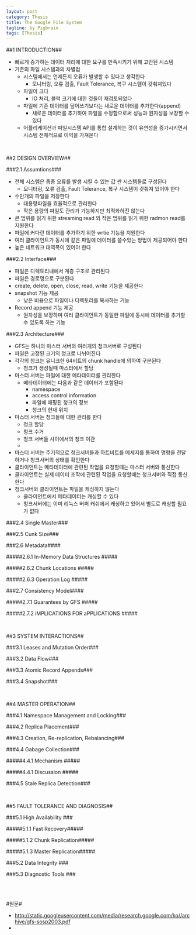 ```yaml
---
layout: post
category: Thesis
title: The Google File System
tagline: by Pigbrain
tags: [Thesis]
---
```


<!--more-->

##1 INTRODUCTION##
* 빠르게 증가하는 데이터 처리에 대한 요구를 만족시키기 위해 고안된 시스템    
* 기존의 파일 시스템과의 차별점     
	* 시스템에서는 언제든지 오류가 발생할 수 있다고 생각한다  
		* 모니터링, 오류 검출, Fault Tolerance, 복구 시스템이 갖춰져있다      
	* 파일이 크다  
		* IO 처리, 블럭 크기에 대한 것들이 재검토되었다  
	* 파일에 기존 데이터를 덮어쓰기보다는 새로운 데이터를 추가한다(append)      
		* 새로운 데이터를 추가하여 파일을 수정함으로써 성능과 원자성을 보장할 수 있다  
	* 어플리케이션과 파일시스템 API를 통합 설계하는 것이 유연성을 증가시키면서 시스템 전체적으로 이익을 가져온다  
    
<br>  
    
##2 DESIGN OVERVIEW##  
  
###2.1 Assumtions###  
* 전체 시스템은 종종 오류를 발생 시킬 수 있는 값 싼 시스템들로 구성된다  
	* 모니터링, 오류 검출, Fault Tolerance, 복구 시스템이 갖춰져 있어야 한다  
* 수만개의 파일을 저장한다  
	* 대용량파일을 효율적으로 관리한다  
	* 작은 용량의 파일도 관리가 가능하지만 최적화하진 않는다  
* 큰 범위를 읽기 위한 streaming read 와 작은 범위를 읽기 위한 radmon read를 지원한다    
* 파일에 커다란 데이터를 추가하기 위한 wrtie 기능을 지원한다  
* 여러 클라이언트가 동시에 같은 파일에 데이터를 쓸수있는 방법이 제공되어야 한다  
* 높은 네트워크 대역폭이 있어야 한다      
	  
###2.2 Interface###  
* 파일은 디렉토리내에서 계층 구조로 관리된다  
* 파일은 경로명으로 구분된다  
* create, delete, open, close, read, write 기능을 제공한다  
* snapshot 기능 제공  
	* 낮은 비용으로 파일이나 디렉토리를 복사하는 기능  
* Record append 기능 제공  
	* 원자성을 보장하며 여러 클라이언트가 동일한 파일에 동시에 데이터를 추가할 수 있도록 하는 기능  
  
###2.3 Architecture###  
* GFS는 하나의 마스터 서버와 여러개의 청크서버로 구성된다  
* 파일은 고정된 크기의 청크로 나뉘어진다  
* 각각의 청크는 유니크한 64비트의 chunk handle에 의하여 구분된다  
	* 청크가 생성될때 마스터에서 할당  
* 마스터 서버는 파일에 대한 메타데이터를 관리한다  
	* 메타데이터에는 다음과 같은 데이터가 포함된다  
		* namespace  
		* access control information  
		* 파일에 매핑된 청크의 정보  
		* 청크의 현재 위치  
* 마스터 서버는 청크들에 대한 관리를 한다  
	* 청크 할당  
	* 청크 수거  
	* 청크 서버들 사이에서의 청크 이관  
	* 
* 마스터 서버는 주기적으로 청크서버들과 하트비트를 메세지를 통하여 명령을 전달하거나 청크서버의 상태를 확인한다  
* 클라이언트는 메타데이터에 관련된 작업을 요청할때는 마스터 서버와 통신한다  
* 클라이언트는 실제 데이터 조작에 관련된 작업을 요청할때는 청크서버와 직접 통신한다  
* 청크서버와 클라이언트는 파일을 캐싱하지 않는다  
	* 클라이언트에서 메타데이터는 캐싱할 수 있다  
	* 청크서버에는 이미 리눅스 버퍼 캐쉬에서 캐싱하고 있어서 별도로 캐싱할 필요가 없다  
  
###2.4 Single Master###  
  
###2.5 Cunk Size###  
  
###2.6 Metadata####  
  
#####2.6.1 In-Memory Data Structures #####
      
#####2.6.2 Chunk Locations #####
    
#####2.6.3 Operation Log #####
    
###2.7 Consistency Model####
    
#####2.7.1 Guarantees by GFS #####  
      
#####2.7.2 iMPLICATIONS FOR aPPLICATIONS #####  
      
    
<br>  
    
##3 SYSTEM INTERACTIONS##  
  
###3.1 Leases and Mutation Order###  
  
###3.2 Data Flow###  
  
###3.3 Atomic Record Appends###  
  
###3.4 Snapshot###  
  
  
<br>  
     
##4 MASTER OPERATION##  
  
###4.1 Namespace Management and Locking###  
  
###4.2 Replica Placement###  
  
###4.3 Creation, Re-replication, Rebalancing###  
  
###4.4 Gabage Collection###  
  
#####4.4.1 Mechanism #####  
  
#####4.4.1 Discussion #####  
  
###4.5 Stale Replica Detection###  
  
       
<br>    
    
##5 FAULT TOLERANCE AND DIAGNOSIS##  
 
###5.1 High Availability ###  
  
#####5.1.1 Fast Recovery#####  
      
#####5.1.2 Chunk Replication#####  
    
#####5.1.3 Master Replication#####  
        
###5.2 Data Integrity ###  
    
###5.3 Diagnostic Tools ###  
    
  
<br>
<br>  
  
#원문#  
* http://static.googleusercontent.com/media/research.google.com/ko//archive/gfs-sosp2003.pdf  
* 
